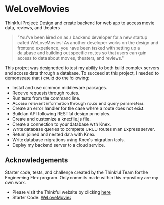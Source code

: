 # WeLoveMovies

Thinkful Project: Design and create backend for web app to access movie data, reviews, and theaters

> "You've been hired on as a backend developer for a new startup called WeLoveMovies! As another developer works on the design and frontend experience, you have been tasked with setting up a database and building out specific routes so that users can gain access to data about movies, theaters, and reviews."

This project was designeded to test my ability to both build complex servers and access data through a database. To succeed at this project, I needed to demonstrate that I could do the following:

- Install and use common middleware packages.
- Receive requests through routes.
- Run tests from the command line.
- Access relevant information through route and query parameters.
- Create an error handler for the case where a route does not exist.
- Build an API following RESTful design principles.
- Create and customize a knexfile.js file.
- Create a connection to your database with Knex.
- Write database queries to complete CRUD routes in an Express server.
- Return joined and nested data with Knex.
- Write database migrations using Knex's migration tools.
- Deploy my backend server to a cloud service.

## Acknowledgements 

Starter code, tests, and challenge created by the Thinkful Team for the Engineering Flex program. Only commits made within this repository are my own work.

- Please visit the Thinkful website by clicking [here](https://www.thinkful.com/)
- Starter Code: [WeLoveMovies](https://github.com/Thinkful-Ed/starter-movie-front-end)


